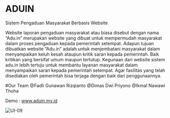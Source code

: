 # ADUIN
Sistem Pengaduan Masyarakat Berbasis Website

Website laporan pengaduan masyarakat atau biasa disebut dengan nama “Adu.in” merupakan website yang dibuat untuk mempermudah masyarakat dalam proses pengaduan kepada pemerintah setempat. Adapun tujuan dibuatkan website “Adu.in” adalah untuk menjembatani masyarakat dalam menyampaikan keluh kesah ataupun kritik saran kepada pemerintah. Baik kritikan yang bersifat umum maupun tertutup. Kegunaan dari website sistem adu.in lebih tertuju untuk membantu layanan masyarakat dalam menyampaikan saran kepada pemerintah setempat. Agar fasilitas yang telah disediakan oleh pemerintah bisa terjaga dengan baik dari penggunaannya.

#Our Team
@Fadli Gunawan Rizqianto @Dimas Dwi Priyono @Ikmal Nawawi Thoha

Demo : www.aduin.my.id

![UI-09](https://user-images.githubusercontent.com/55347282/151659939-cd638f01-a425-489d-8bf5-9985d8733935.png)

